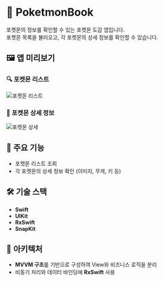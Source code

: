 # 🧬 PoketmonBook

포켓몬의 정보를 확인할 수 있는 포켓몬 도감 앱입니다.  
포켓몬 목록을 불러오고, 각 포켓몬의 상세 정보를 확인할 수 있습니다.

## 🖼️ 앱 미리보기

### 🔍 포켓몬 리스트
![포켓몬 리스트](https://raw.githubusercontent.com/yeungrak/repo/dev/Assets/pokemon_list.png)

### 📄 포켓몬 상세 정보
![포켓몬 상세](https://raw.githubusercontent.com/yeungrak/repo/dev/Assets/pokemon_detail.png)

## 📱 주요 기능

- 포켓몬 리스트 조회
- 각 포켓몬의 상세 정보 확인 (이미지, 무게, 키 등)

## 🛠 기술 스택

- **Swift**
- **UIKit**
- **RxSwift**
- **SnapKit**

## 🧱 아키텍처

- **MVVM 구조**를 기반으로 구성하여 View와 비즈니스 로직을 분리
- 비동기 처리와 데이터 바인딩에 **RxSwift** 사용
